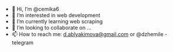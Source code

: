 - 👋 Hi, I’m @cemika6
- 👀 I’m interested in web development
- 🌱 I’m currently learning web scraping
- 💞️ I’m looking to collaborate on ...
- 📫 How to reach me: d.ablyakimova@gmail.com or @dzhemile - telegram

<!---
cemika6/cemika6 is a ✨ special ✨ repository because its `README.md` (this file) appears on your GitHub profile.
You can click the Preview link to take a look at your changes.
--->
